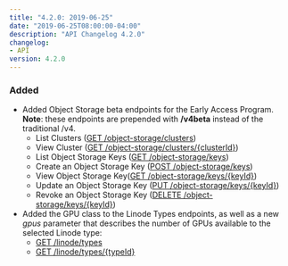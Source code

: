 ```yaml
---
title: "4.2.0: 2019-06-25"
date: "2019-06-25T08:00:00-04:00"
description: "API Changelog 4.2.0"
changelog:
- API
version: 4.2.0
---
```


### Added

- Added Object Storage beta endpoints for the Early Access Program. **Note**: these endpoints are prepended with **/v4beta** instead of the traditional /v4.
    - List Clusters ([GET /object-storage/clusters](https://developers.linode.com/api/v4/object-storage-clusters))
    - View Cluster ([GET /object-storage/clusters/{clusterId}](https://developers.linode.com/api/v4/object-storage-clusters-cluster-id))
    - List Object Storage Keys ([GET /object-storage/keys](https://developers.linode.com/api/v4/object-storage-keys))
    - Create an Object Storage Key ([POST /object-storage/keys](https://developers.linode.com/api/v4/object-storage-keys/#post))
    - View Object Storage Key([GET /object-storage/keys/{keyId}](https://developers.linode.com/api/v4/object-storage-keys-key-id))
    - Update an Object Storage Key ([PUT /object-storage/keys/{keyId}](https://developers.linode.com/api/v4/object-storage-keys-key-id/#put))
    - Revoke an Object Storage Key ([DELETE /object-storage/keys/{keyId}](https://developers.linode.com/api/v4/object-storage-keys-key-id/#delete))
- Added the GPU class to the Linode Types endpoints, as well as a new *gpus* parameter that describes the number of GPUs available to the selected Linode type:
    - [GET /linode/types](https://www.linode.com/docs/api/linode-types/)
    - [GET /linode/types/{typeId}](https://www.linode.com/docs/api/linode-types/)
